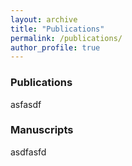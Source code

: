 ```yaml
---
layout: archive
title: "Publications"
permalink: /publications/
author_profile: true
---
```


### Publications
asfasdf

### Manuscripts
asdfasfd


